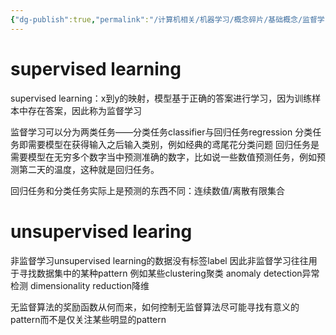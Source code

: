 ```yaml
---
{"dg-publish":true,"permalink":"/计算机相关/机器学习/概念碎片/基础概念/监督学习vs非监督学习/","dgPassFrontmatter":true,"created":"2025-04-24T22:46:22.349+08:00","updated":"2025-05-09T02:17:10.381+08:00"}
---
```


# supervised learning
supervised learning：x到y的映射，模型基于正确的答案进行学习，因为训练样本中存在答案，因此称为监督学习

监督学习可以分为两类任务——分类任务classifier与回归任务regression
分类任务即需要模型在获得输入之后输入类别，例如经典的鸢尾花分类问题
回归任务是需要模型在无穷多个数字当中预测准确的数字，比如说一些数值预测任务，例如预测第二天的温度，这种就是回归任务。

回归任务和分类任务实际上是预测的东西不同：连续数值/离散有限集合
# unsupervised learing
非监督学习unsupervised learning的数据没有标签label
因此非监督学习往往用于寻找数据集中的某种pattern
例如某些clustering聚类
anomaly detection异常检测
dimensionality reduction降维

无监督算法的奖励函数从何而来，如何控制无监督算法尽可能寻找有意义的pattern而不是仅关注某些明显的pattern